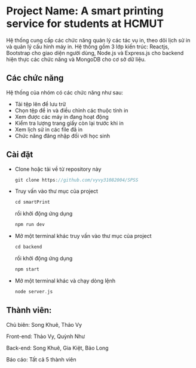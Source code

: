 # Project Name: A smart printing service for students at HCMUT
Hệ thống cung cấp các chức năng quản lý các tác vụ in, theo dõi lịch sử in và quản lý cấu hình máy in. Hệ thống gồm 3 lớp kiến trúc: Reactjs, Bootstrap cho giao diện người dùng, Node.js và Express.js cho backend hiện thực các chức năng và MongoDB cho cơ sở dữ liệu.
## Các chức năng
Hệ thống của nhóm có các chức năng như sau:
+ Tải tệp lên để lưu trữ
+ Chọn tệp để in và điều chỉnh các thuộc tính in
+ Xem được các máy in đang hoạt động
+ Kiểm tra lượng trang giấy còn lại trước khi in
+ Xem lịch sử in các file đã in
+ Chức năng đăng nhập đối với học sinh
## Cài đặt
+ Clone hoặc tải về từ repository này
  ```c
  git clone https://github.com/vyvy31082004/SPSS
  ```
+ Truy vấn vào thư mục của project
  ```c
  cd smartPrint
  ```
  rồi khởi động ứng dụng
   ```c
   npm run dev
  ```
+ Mở một terminal khác truy vấn vào thư mục của project
  ```c
  cd backend
  ```
  rồi khởi động ứng dụng
   ```c
   npm start
  ```
+ Mở một terminal khác và chạy dòng lệnh
   ```c
   node server.js
  ```
## Thành viên:
Chủ biên: Song Khuê, Thảo Vy

Front-end: Thảo Vy, Quỳnh Như

Back-end: Song Khuê, Gia Kiệt, Bảo Long

Báo cáo: Tất cả 5 thành viên
